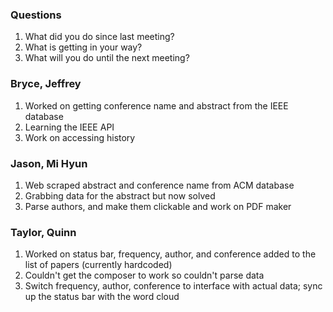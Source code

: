 ### Questions
1. What did you do since last meeting?
2. What is getting in your way?
3. What will you do until the next meeting?

### Bryce, Jeffrey
1. Worked on getting conference name and abstract from the IEEE database
2. Learning the IEEE API
3. Work on accessing history

### Jason, Mi Hyun
1. Web scraped abstract and conference name from ACM database
2. Grabbing data for the abstract but now solved
3. Parse authors, and make them clickable and work on PDF maker

### Taylor, Quinn
1. Worked on status bar, frequency, author, and conference added to the list of papers (currently hardcoded)
2. Couldn't get the composer to work so couldn't parse data
3. Switch frequency, author, conference to interface with actual data; sync up the status bar with the word cloud
